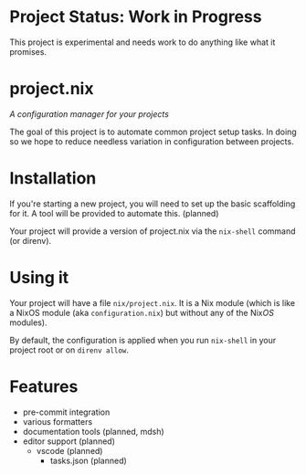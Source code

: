 
# Project Status: Work in Progress

This project is experimental and needs work to do anything like what it promises.


# project.nix

*A configuration manager for your projects*

The goal of this project is to automate common project setup tasks.
In doing so we hope to reduce needless variation in configuration between projects.

# Installation

If you're starting a new project, you will need to set up the basic scaffolding for it. A tool will be provided to automate this. (planned)

Your project will provide a version of project.nix via the `nix-shell` command (or direnv).

# Using it

Your project will have a file `nix/project.nix`. It is a Nix module (which is like a NixOS module (aka `configuration.nix`) but without any of the Nix*OS* modules).

By default, the configuration is applied when you run `nix-shell` in your project root or on `direnv allow`.

# Features

 - pre-commit integration
 - various formatters
 - documentation tools (planned, mdsh)
 - editor support (planned)
     - vscode (planned)
         - tasks.json (planned)

